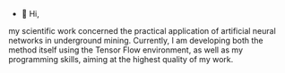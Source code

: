 - 👋 Hi, 

my scientific work concerned the practical application of artificial neural networks in underground mining. Currently, I am developing both the method itself using the Tensor Flow environment, as well as my programming skills, aiming at the highest quality of my work.

<!---
- 👀 I’m interested in ...
- 🌱 I’m currently learning ...
- 💞️ I’m looking to collaborate on ...
- 📫 How to reach me ...


d-jus/d-jus is a ✨ special ✨ repository because its `README.md` (this file) appears on your GitHub profile.
You can click the Preview link to take a look at your changes.
--->
